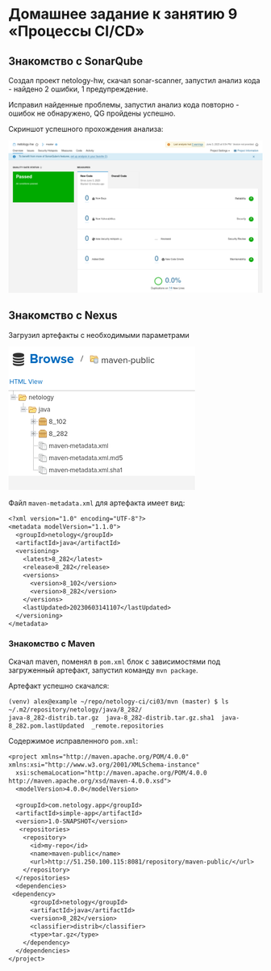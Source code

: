 # Домашнее задание к занятию 9 «Процессы CI/CD»

## Знакомство с SonarQube

Создал проект netology-hw, скачал sonar-scanner, запустил анализ кода - найдено 2 ошибки, 1 предупреждение.

Исправил найденные проблемы, запустил анализ кода повторно - ошибок не обнаружено, QG пройдены успешно.

Скриншот успешного прохождения анализа:

![sonar01.png](images%2Fsonar01.png)

## Знакомство с Nexus

Загрузил артефакты с необходимыми параметрами

![nexus01.png](images%2Fnexus01.png)

Файл `maven-metadata.xml` для артефакта имеет вид:
```
<?xml version="1.0" encoding="UTF-8"?>
<metadata modelVersion="1.1.0">
  <groupId>netology</groupId>
  <artifactId>java</artifactId>
  <versioning>
    <latest>8_282</latest>
    <release>8_282</release>
    <versions>
      <version>8_102</version>
      <version>8_282</version>
    </versions>
    <lastUpdated>20230603141107</lastUpdated>
  </versioning>
</metadata>
```

### Знакомство с Maven

Скачал maven, поменял в `pom.xml` блок с зависимостями под загруженный артефакт, запустил команду `mvn package`.

Артефакт успешно скачался:
```
(venv) alex@example ~/repo/netology-ci/ci03/mvn (master) $ ls ~/.m2/repository/netology/java/8_282/
java-8_282-distrib.tar.gz  java-8_282-distrib.tar.gz.sha1  java-8_282.pom.lastUpdated  _remote.repositories
```

Содержимое исправленного `pom.xml`:
```
<project xmlns="http://maven.apache.org/POM/4.0.0" xmlns:xsi="http://www.w3.org/2001/XMLSchema-instance"
  xsi:schemaLocation="http://maven.apache.org/POM/4.0.0 http://maven.apache.org/xsd/maven-4.0.0.xsd">
  <modelVersion>4.0.0</modelVersion>
 
  <groupId>com.netology.app</groupId>
  <artifactId>simple-app</artifactId>
  <version>1.0-SNAPSHOT</version>
   <repositories>
    <repository>
      <id>my-repo</id>
      <name>maven-public</name>
      <url>http://51.250.100.115:8081/repository/maven-public/</url>
    </repository>
  </repositories>
  <dependencies>
 <dependency>
      <groupId>netology</groupId>
      <artifactId>java</artifactId>
      <version>8_282</version>
      <classifier>distrib</classifier>
      <type>tar.gz</type>
    </dependency>
  </dependencies>
</project>
```

